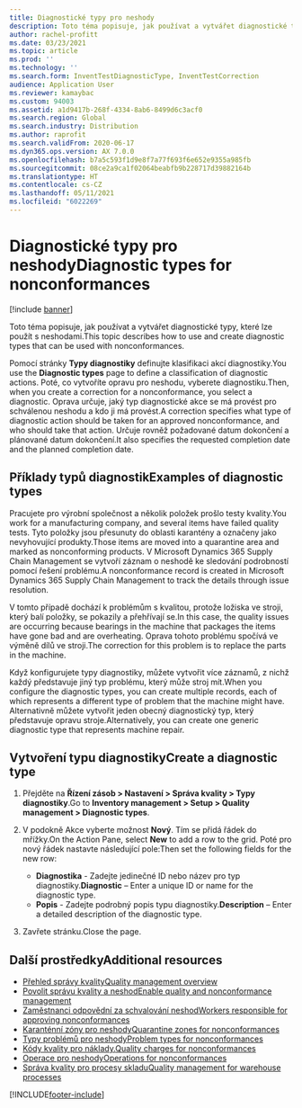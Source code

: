 ```yaml
---
title: Diagnostické typy pro neshody
description: Toto téma popisuje, jak používat a vytvářet diagnostické typy, které lze použít s neshodami.
author: rachel-profitt
ms.date: 03/23/2021
ms.topic: article
ms.prod: ''
ms.technology: ''
ms.search.form: InventTestDiagnosticType, InventTestCorrection
audience: Application User
ms.reviewer: kamaybac
ms.custom: 94003
ms.assetid: a1d9417b-268f-4334-8ab6-8499d6c3acf0
ms.search.region: Global
ms.search.industry: Distribution
ms.author: raprofit
ms.search.validFrom: 2020-06-17
ms.dyn365.ops.version: AX 7.0.0
ms.openlocfilehash: b7a5c593f1d9e8f7a77f693f6e652e9355a985fb
ms.sourcegitcommit: 08ce2a9ca1f02064beabfb9b228717d39882164b
ms.translationtype: HT
ms.contentlocale: cs-CZ
ms.lasthandoff: 05/11/2021
ms.locfileid: "6022269"
---
```

# <a name="diagnostic-types-for-nonconformances"></a><span data-ttu-id="b65cb-103">Diagnostické typy pro neshody</span><span class="sxs-lookup"><span data-stu-id="b65cb-103">Diagnostic types for nonconformances</span></span>

[!include [banner](../includes/banner.md)]

<span data-ttu-id="b65cb-104">Toto téma popisuje, jak používat a vytvářet diagnostické typy, které lze použít s neshodami.</span><span class="sxs-lookup"><span data-stu-id="b65cb-104">This topic describes how to use and create diagnostic types that can be used with nonconformances.</span></span>

<span data-ttu-id="b65cb-105">Pomocí stránky **Typy diagnostiky** definujte klasifikaci akcí diagnostiky.</span><span class="sxs-lookup"><span data-stu-id="b65cb-105">You use the **Diagnostic types** page to define a classification of diagnostic actions.</span></span> <span data-ttu-id="b65cb-106">Poté, co vytvoříte opravu pro neshodu, vyberete diagnostiku.</span><span class="sxs-lookup"><span data-stu-id="b65cb-106">Then, when you create a correction for a nonconformance, you select a diagnostic.</span></span> <span data-ttu-id="b65cb-107">Oprava určuje, jaký typ diagnostické akce se má provést pro schválenou neshodu a kdo ji má provést.</span><span class="sxs-lookup"><span data-stu-id="b65cb-107">A correction specifies what type of diagnostic action should be taken for an approved nonconformance, and who should take that action.</span></span> <span data-ttu-id="b65cb-108">Určuje rovněž požadované datum dokončení a plánované datum dokončení.</span><span class="sxs-lookup"><span data-stu-id="b65cb-108">It also specifies the requested completion date and the planned completion date.</span></span>

## <a name="examples-of-diagnostic-types"></a><span data-ttu-id="b65cb-109">Příklady typů diagnostik</span><span class="sxs-lookup"><span data-stu-id="b65cb-109">Examples of diagnostic types</span></span>

<span data-ttu-id="b65cb-110">Pracujete pro výrobní společnost a několik položek prošlo testy kvality.</span><span class="sxs-lookup"><span data-stu-id="b65cb-110">You work for a manufacturing company, and several items have failed quality tests.</span></span> <span data-ttu-id="b65cb-111">Tyto položky jsou přesunuty do oblasti karantény a označeny jako nevyhovující produkty.</span><span class="sxs-lookup"><span data-stu-id="b65cb-111">Those items are moved into a quarantine area and marked as nonconforming products.</span></span> <span data-ttu-id="b65cb-112">V Microsoft Dynamics 365 Supply Chain Management se vytvoří záznam o neshodě ke sledování podrobností pomocí řešení problému.</span><span class="sxs-lookup"><span data-stu-id="b65cb-112">A nonconformance record is created in Microsoft Dynamics 365 Supply Chain Management to track the details through issue resolution.</span></span>

<span data-ttu-id="b65cb-113">V tomto případě dochází k problémům s kvalitou, protože ložiska ve stroji, který balí položky, se pokazily a přehřívají se.</span><span class="sxs-lookup"><span data-stu-id="b65cb-113">In this case, the quality issues are occurring because bearings in the machine that packages the items have gone bad and are overheating.</span></span> <span data-ttu-id="b65cb-114">Oprava tohoto problému spočívá ve výměně dílů ve stroji.</span><span class="sxs-lookup"><span data-stu-id="b65cb-114">The correction for this problem is to replace the parts in the machine.</span></span>

<span data-ttu-id="b65cb-115">Když konfigurujete typy diagnostiky, můžete vytvořit více záznamů, z nichž každý představuje jiný typ problému, který může stroj mít.</span><span class="sxs-lookup"><span data-stu-id="b65cb-115">When you configure the diagnostic types, you can create multiple records, each of which represents a different type of problem that the machine might have.</span></span> <span data-ttu-id="b65cb-116">Alternativně můžete vytvořit jeden obecný diagnostický typ, který představuje opravu stroje.</span><span class="sxs-lookup"><span data-stu-id="b65cb-116">Alternatively, you can create one generic diagnostic type that represents machine repair.</span></span>

## <a name="create-a-diagnostic-type"></a><span data-ttu-id="b65cb-117">Vytvoření typu diagnostiky</span><span class="sxs-lookup"><span data-stu-id="b65cb-117">Create a diagnostic type</span></span>

1. <span data-ttu-id="b65cb-118">Přejděte na **Řízení zásob \> Nastavení \> Správa kvality \> Typy diagnostiky**.</span><span class="sxs-lookup"><span data-stu-id="b65cb-118">Go to **Inventory management \> Setup \> Quality management \> Diagnostic types**.</span></span>
1. <span data-ttu-id="b65cb-119">V podokně Akce vyberte možnost **Nový**. Tím se přidá řádek do mřížky.</span><span class="sxs-lookup"><span data-stu-id="b65cb-119">On the Action Pane, select **New** to add a row to the grid.</span></span> <span data-ttu-id="b65cb-120">Poté pro nový řádek nastavte následující pole:</span><span class="sxs-lookup"><span data-stu-id="b65cb-120">Then set the following fields for the new row:</span></span>

    - <span data-ttu-id="b65cb-121">**Diagnostika** - Zadejte jedinečné ID nebo název pro typ diagnostiky.</span><span class="sxs-lookup"><span data-stu-id="b65cb-121">**Diagnostic** – Enter a unique ID or name for the diagnostic type.</span></span>
    - <span data-ttu-id="b65cb-122">**Popis** - Zadejte podrobný popis typu diagnostiky.</span><span class="sxs-lookup"><span data-stu-id="b65cb-122">**Description** – Enter a detailed description of the diagnostic type.</span></span>

1. <span data-ttu-id="b65cb-123">Zavřete stránku.</span><span class="sxs-lookup"><span data-stu-id="b65cb-123">Close the page.</span></span>

## <a name="additional-resources"></a><span data-ttu-id="b65cb-124">Další prostředky</span><span class="sxs-lookup"><span data-stu-id="b65cb-124">Additional resources</span></span>

- [<span data-ttu-id="b65cb-125">Přehled správy kvality</span><span class="sxs-lookup"><span data-stu-id="b65cb-125">Quality management overview</span></span>](quality-management-processes.md)
- [<span data-ttu-id="b65cb-126">Povolit správu kvality a neshod</span><span class="sxs-lookup"><span data-stu-id="b65cb-126">Enable quality and nonconformance management</span></span>](enable-quality-management.md)
- [<span data-ttu-id="b65cb-127">Zaměstnanci odpovědní za schvalování neshod</span><span class="sxs-lookup"><span data-stu-id="b65cb-127">Workers responsible for approving nonconformances</span></span>](quality-responsible-workers.md)
- [<span data-ttu-id="b65cb-128">Karanténní zóny pro neshody</span><span class="sxs-lookup"><span data-stu-id="b65cb-128">Quarantine zones for nonconformances</span></span>](quality-quarantine-zones.md)
- [<span data-ttu-id="b65cb-129">Typy problémů pro neshody</span><span class="sxs-lookup"><span data-stu-id="b65cb-129">Problem types for nonconformances</span></span>](quality-problem-types.md)
- [<span data-ttu-id="b65cb-130">Kódy kvality pro náklady.</span><span class="sxs-lookup"><span data-stu-id="b65cb-130">Quality charges for nonconformances</span></span>](quality-charges.md)
- [<span data-ttu-id="b65cb-131">Operace pro neshody</span><span class="sxs-lookup"><span data-stu-id="b65cb-131">Operations for nonconformances</span></span>](quality-operations.md)
- [<span data-ttu-id="b65cb-132">Správa kvality pro procesy skladu</span><span class="sxs-lookup"><span data-stu-id="b65cb-132">Quality management for warehouse processes</span></span>](quality-management-for-warehouses-processes.md)

[!INCLUDE[footer-include](../../includes/footer-banner.md)]
